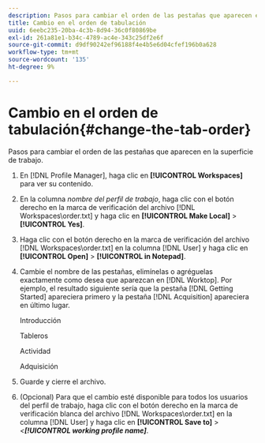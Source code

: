 ```yaml
---
description: Pasos para cambiar el orden de las pestañas que aparecen en la superficie de trabajo.
title: Cambio en el orden de tabulación
uuid: 6eebc235-20ba-4c3b-8d94-36c0f80869be
exl-id: 261a81e1-b34c-4789-ac4e-343c25df2e6f
source-git-commit: d9df90242ef96188f4e4b5e6d04cfef196b0a628
workflow-type: tm+mt
source-wordcount: '135'
ht-degree: 9%

---
```


# Cambio en el orden de tabulación{#change-the-tab-order}

Pasos para cambiar el orden de las pestañas que aparecen en la superficie de trabajo.

1. En [!DNL Profile Manager], haga clic en **[!UICONTROL Workspaces]** para ver su contenido.
1. En la columna *nombre del perfil de trabajo*, haga clic con el botón derecho en la marca de verificación del archivo [!DNL Workspaces\order.txt] y haga clic en **[!UICONTROL Make Local]** > **[!UICONTROL Yes]**.
1. Haga clic con el botón derecho en la marca de verificación del archivo [!DNL Workspaces\order.txt] en la columna [!DNL User] y haga clic en **[!UICONTROL Open]** > **[!UICONTROL in Notepad]**.
1. Cambie el nombre de las pestañas, elimínelas o agréguelas exactamente como desea que aparezcan en [!DNL Worktop]. Por ejemplo, el resultado siguiente sería que la pestaña [!DNL Getting Started] apareciera primero y la pestaña [!DNL Acquisition] apareciera en último lugar.

   Introducción

   Tableros

   Actividad

   Adquisición

1. Guarde y cierre el archivo.
1. (Opcional) Para que el cambio esté disponible para todos los usuarios del perfil de trabajo, haga clic con el botón derecho en la marca de verificación blanca del archivo [!DNL Workspaces\order.txt] en la columna [!DNL User] y haga clic en **[!UICONTROL Save to]** > *&lt;**[!UICONTROL working profile name]***.
